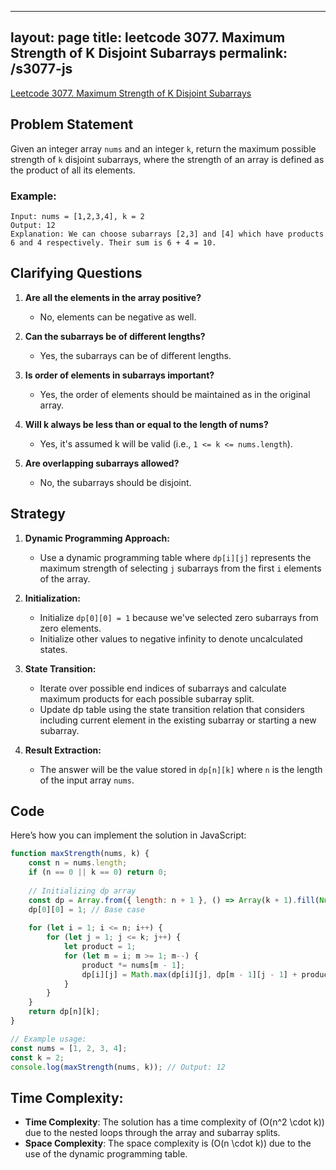 
---
layout: page
title: leetcode 3077. Maximum Strength of K Disjoint Subarrays
permalink: /s3077-js
---
[Leetcode 3077. Maximum Strength of K Disjoint Subarrays](https://algoadvance.github.io/algoadvance/l3077)
## Problem Statement

Given an integer array `nums` and an integer `k`, return the maximum possible strength of `k` disjoint subarrays, where the strength of an array is defined as the product of all its elements. 

### Example:

```
Input: nums = [1,2,3,4], k = 2
Output: 12
Explanation: We can choose subarrays [2,3] and [4] which have products 6 and 4 respectively. Their sum is 6 + 4 = 10.
```

## Clarifying Questions

1. **Are all the elements in the array positive?**
   - No, elements can be negative as well.

2. **Can the subarrays be of different lengths?**
   - Yes, the subarrays can be of different lengths.

3. **Is order of elements in subarrays important?**
   - Yes, the order of elements should be maintained as in the original array.

4. **Will k always be less than or equal to the length of nums?**
   - Yes, it's assumed k will be valid (i.e., `1 <= k <= nums.length`).

5. **Are overlapping subarrays allowed?**
   - No, the subarrays should be disjoint.

## Strategy

1. **Dynamic Programming Approach:**
   - Use a dynamic programming table where `dp[i][j]` represents the maximum strength of selecting `j` subarrays from the first `i` elements of the array.
   
2. **Initialization:**
   - Initialize `dp[0][0] = 1` because we've selected zero subarrays from zero elements.
   - Initialize other values to negative infinity to denote uncalculated states.
   
3. **State Transition:**
   - Iterate over possible end indices of subarrays and calculate maximum products for each possible subarray split.
   - Update dp table using the state transition relation that considers including current element in the existing subarray or starting a new subarray.
   
4. **Result Extraction:**
   - The answer will be the value stored in `dp[n][k]` where `n` is the length of the input array `nums`.

## Code

Here’s how you can implement the solution in JavaScript:

```javascript
function maxStrength(nums, k) {
    const n = nums.length;
    if (n == 0 || k == 0) return 0;
    
    // Initializing dp array
    const dp = Array.from({ length: n + 1 }, () => Array(k + 1).fill(Number.NEGATIVE_INFINITY));
    dp[0][0] = 1; // Base case
    
    for (let i = 1; i <= n; i++) {
        for (let j = 1; j <= k; j++) {
            let product = 1;
            for (let m = i; m >= 1; m--) {
                product *= nums[m - 1];
                dp[i][j] = Math.max(dp[i][j], dp[m - 1][j - 1] + product);
            }
        }
    }
    return dp[n][k];
}

// Example usage:
const nums = [1, 2, 3, 4];
const k = 2;
console.log(maxStrength(nums, k)); // Output: 12
```

## Time Complexity:

- **Time Complexity**: The solution has a time complexity of \(O(n^2 \cdot k)\) due to the nested loops through the array and subarray splits.
- **Space Complexity**: The space complexity is \(O(n \cdot k)\) due to the use of the dynamic programming table.